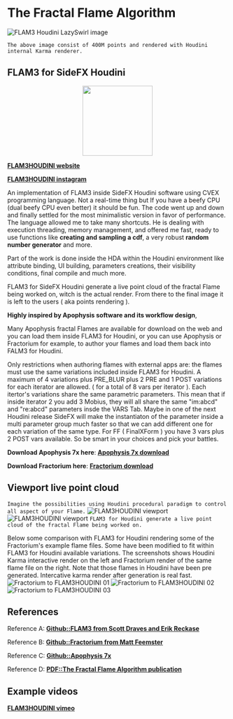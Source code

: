# The Fractal Flame Algorithm
![FLAM3 Houdini LazySwirl image](https://github.com/alexnardini/FLAM3/blob/main/img/JulianSwirlsKarma.jpg)

`The above image consist of 400M points and rendered with Houdini internal Karma renderer.`

## FLAM3 for SideFX Houdini

<p align="center">
  <img width="160" height="160" src="https://github.com/alexnardini/FLAM3/blob/main/img/LOGO_F_github.svg" />
</p>

**[FLAM3HOUDINI website](https://www.alexnardini.net/)**

**[FLAM3HOUDINI instagram](https://www.instagram.com/alexnardini/)**

An implementation of FLAM3 inside SideFX Houdini software using CVEX programming language.
Not a real-time thing but If you have a beefy CPU (dual beefy CPU even better) it should be fun.
The code went up and down and finally settled for the most minimalistic version in favor of performance.
The language allowed me to take many shortcuts. He is dealing with execution threading, memory management, and offered me
fast, ready to use functions like **creating and sampling a cdf**, a very robust **random number generator** and more.

Part of the work is done inside the HDA within the Houdini environment
like attribute binding, UI building, parameters creations, their visibility conditions, final compile and much more.

FLAM3 for SideFX Houdini generate a live point cloud of the fractal Flame being worked on, witch is the actual render.
From there to the final image it is left to the users ( aka points rendering ).

**Highly inspired by Apophysis software and its workflow design**,

Many Apophysis fractal Flames are available for download on the web
and you can load them inside FLAM3 for Houdini,
or you can use Apophysis or Fractorium for example, to author your flames and load them back into FALM3 for Houdini.

Only restrictions when authoring flames with external apps are:
the flames must use the same variations included inside FLAM3 for Houdini.
A maximum of 4 variations plus PRE_BLUR plus 2 PRE and 1 POST variations for each iterator are allowed.
( for a total of 8 vars per iterator ).
Each itertor's variations share the same parametric parameters.
This mean that if inside iterator 2 you add 3 Mobius, they will all share the same "im:abcd" and "re:abcd" parameters insde the VARS Tab.
Maybe in one of the next Houdini release SideFX will make the instantiaton of the parameter inside a multi parameter group much faster
so that we can add different one for each variation of the same type.
For FF ( FinalXForm ) you have 3 vars plus 2 POST vars available.
So be smart in your choices and pick your battles.

**Download Apophysis 7x here**: [**Apophysis 7x download**](https://sourceforge.net/projects/apophysis7x/)

**Download Fractorium here**: [**Fractorium download**](http://fractorium.com/)


## Viewport live point cloud
`Imagine the possibilities using Houdini procedural paradigm to control all aspect of your Flame.`
![FLAM3HOUDINI viewport](https://github.com/alexnardini/FLAM3/blob/main/img/FLAM3_Hviewport_ChaoticaMatch_H19.jpg)
![FLAM3HOUDINI viewport](https://github.com/alexnardini/FLAM3/blob/main/img/FLAM3_Hviewport_H19.jpg)
`FLAM3 for Houdini generate a live point cloud of the fractal Flame being worked on.`

Below some comparison with FLAM3 for Houdini rendering some of the Fractorium's example flame files.
Some have been modified to fit within FLAM3 for Houdini available variations. The screenshots shows
Houdini Karma interactive render on the left and Fractorium render of the same flame file on the right.
Note that those flames in Houdini have been pre generated. Intercative karma render after generation is real fast.
![Fractorium to FLAM3HOUDINI 01](https://github.com/alexnardini/FLAM3/blob/main/img/FractoriumToFLAM3HOUDINI_01.jpg)
![Fractorium to FLAM3HOUDINI 02](https://github.com/alexnardini/FLAM3/blob/main/img/FractoriumToFLAM3HOUDINI_02.jpg)
![Fractorium to FLAM3HOUDINI 03](https://github.com/alexnardini/FLAM3/blob/main/img/FractoriumToFLAM3HOUDINI_03.jpg)


## References
Reference A: [**Github::FLAM3 from Scott Draves and Erik Reckase**](https://github.com/scottdraves/flam3)

Reference B: [**Github::Fractorium from Matt Feemster**](https://bitbucket.org/mfeemster/fractorium/src/master/)

Reference C: [**Github::Apophysis 7x**](https://github.com/xyrus02/apophysis-7x)

Reference D: [**PDF::The Fractal Flame Algorithm publication**](https://flam3.com/flame_draves.pdf)


## Example videos
**[FLAM3HOUDINI vimeo](https://vimeo.com/alexnardini)**

